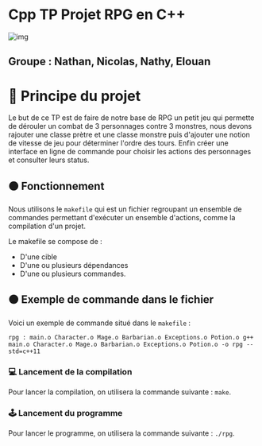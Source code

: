 # Cpp TP Projet RPG en C++

![img](https://img.shields.io/badge/C%2B%2B-00599C?style=for-the-badge&logo=c%2B%2B&logoColor=white)

## Groupe : Nathan, Nicolas, Nathy, Elouan

# 🔵 Principe du projet 

Le but de ce TP est de faire de notre base de RPG un petit jeu qui permette de dérouler un combat de 3 personnages contre 3 monstres, nous devons rajouter une classe prètre et une classe monstre puis d'ajouter une notion de vitesse de jeu pour déterminer l'ordre des tours. Enfin créer une interface en ligne de commande pour choisir les actions des personnages et consulter leurs status.

## 🟠 Fonctionnement

Nous utilisons le `makefile` qui est un fichier regroupant un ensemble de commandes permettant d'exécuter un ensemble d'actions, comme la compilation d'un projet.

Le makefile se compose de : 

- D'une cible
- D'une ou plusieurs dépendances
- D'une ou plusieurs commandes.


## 🟠 Exemple de commande dans le fichier

Voici un exemple de commande situé dans le `makefile` : 


`rpg : main.o Character.o Mage.o Barbarian.o Exceptions.o Potion.o
	g++ main.o Character.o Mage.o Barbarian.o Exceptions.o Potion.o -o rpg --std=c++11`

### 💻 Lancement de la compilation

Pour lancer la compilation, on utilisera la commande suivante : `make`.

### 🕹 Lancement du programme

Pour lancer le programme, on utilisera la commande suivante : `./rpg`.
